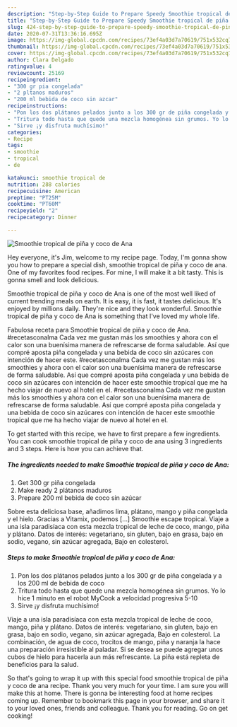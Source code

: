```yaml
---
description: "Step-by-Step Guide to Prepare Speedy Smoothie tropical de piña y coco de Ana"
title: "Step-by-Step Guide to Prepare Speedy Smoothie tropical de piña y coco de Ana"
slug: 424-step-by-step-guide-to-prepare-speedy-smoothie-tropical-de-pina-y-coco-de-ana
date: 2020-07-31T13:36:16.695Z
image: https://img-global.cpcdn.com/recipes/73ef4a03d7a70619/751x532cq70/smoothie-tropical-de-pina-y-coco-de-ana-foto-principal.jpg
thumbnail: https://img-global.cpcdn.com/recipes/73ef4a03d7a70619/751x532cq70/smoothie-tropical-de-pina-y-coco-de-ana-foto-principal.jpg
cover: https://img-global.cpcdn.com/recipes/73ef4a03d7a70619/751x532cq70/smoothie-tropical-de-pina-y-coco-de-ana-foto-principal.jpg
author: Clara Delgado
ratingvalue: 4
reviewcount: 25169
recipeingredient:
- "300 gr pia congelada"
- "2 pltanos maduros"
- "200 ml bebida de coco sin azcar"
recipeinstructions:
- "Pon los dos plátanos pelados junto a los 300 gr de piña congelada y a los 200 ml de bebida de coco"
- "Tritura todo hasta que quede una mezcla homogénea sin grumos. Yo lo hice 1 minuto en el robot MyCook a velocidad progresiva 5-10"
- "Sirve ¡y disfruta muchísimo!"
categories:
- Recipe
tags:
- smoothie
- tropical
- de

katakunci: smoothie tropical de 
nutrition: 288 calories
recipecuisine: American
preptime: "PT25M"
cooktime: "PT60M"
recipeyield: "2"
recipecategory: Dinner

---
```



![Smoothie tropical de piña y coco de Ana](https://img-global.cpcdn.com/recipes/73ef4a03d7a70619/751x532cq70/smoothie-tropical-de-pina-y-coco-de-ana-foto-principal.jpg)

Hey everyone, it's Jim, welcome to my recipe page. Today, I'm gonna show you how to prepare a special dish, smoothie tropical de piña y coco de ana. One of my favorites food recipes. For mine, I will make it a bit tasty. This is gonna smell and look delicious.

Smoothie tropical de piña y coco de Ana is one of the most well liked of current trending meals on earth. It is easy, it is fast, it tastes delicious. It's enjoyed by millions daily. They're nice and they look wonderful. Smoothie tropical de piña y coco de Ana is something that I've loved my whole life.

Fabulosa receta para Smoothie tropical de piña y coco de Ana. #recetasconalma Cada vez me gustan más los smoothies y ahora con el calor son una buenísima manera de refrescarse de forma saludable. Así que compré aposta piña congelada y una bebida de coco sin azúcares con intención de hacer este. #recetasconalma Cada vez me gustan más los smoothies y ahora con el calor son una buenísima manera de refrescarse de forma saludable. Así que compré aposta piña congelada y una bebida de coco sin azúcares con intención de hacer este smoothie tropical que me ha hecho viajar de nuevo al hotel en el. #recetasconalma Cada vez me gustan más los smoothies y ahora con el calor son una buenísima manera de refrescarse de forma saludable. Así que compré aposta piña congelada y una bebida de coco sin azúcares con intención de hacer este smoothie tropical que me ha hecho viajar de nuevo al hotel en el.


To get started with this recipe, we have to first prepare a few ingredients. You can cook smoothie tropical de piña y coco de ana using 3 ingredients and 3 steps. Here is how you can achieve that.

<!--inarticleads1-->

##### The ingredients needed to make Smoothie tropical de piña y coco de Ana:

1. Get 300 gr piña congelada
1. Make ready 2 plátanos maduros
1. Prepare 200 ml bebida de coco sin azúcar


Sobre esta deliciosa base, añadimos lima, plátano, mango y piña congelada y el hielo. Gracias a Vitamix, podemos […] Smoothie escape tropical. Viaje a una isla paradisíaca con esta mezcla tropical de leche de coco, mango, piña y plátano. Datos de interés: vegetariano, sin gluten, bajo en grasa, bajo en sodio, vegano, sin azúcar agregada, Bajo en colesterol. 

<!--inarticleads2-->

##### Steps to make Smoothie tropical de piña y coco de Ana:

1. Pon los dos plátanos pelados junto a los 300 gr de piña congelada y a los 200 ml de bebida de coco
1. Tritura todo hasta que quede una mezcla homogénea sin grumos. Yo lo hice 1 minuto en el robot MyCook a velocidad progresiva 5-10
1. Sirve ¡y disfruta muchísimo!


Viaje a una isla paradisíaca con esta mezcla tropical de leche de coco, mango, piña y plátano. Datos de interés: vegetariano, sin gluten, bajo en grasa, bajo en sodio, vegano, sin azúcar agregada, Bajo en colesterol. La combinación, de agua de coco, trocitos de mango, piña y naranja la hace una preparación irresistible al paladar. Si se desea se puede agregar unos cubos de hielo para hacerla aun más refrescante. La piña está repleta de beneficios para la salud. 

So that's going to wrap it up with this special food smoothie tropical de piña y coco de ana recipe. Thank you very much for your time. I am sure you will make this at home. There is gonna be interesting food at home recipes coming up. Remember to bookmark this page in your browser, and share it to your loved ones, friends and colleague. Thank you for reading. Go on get cooking!
